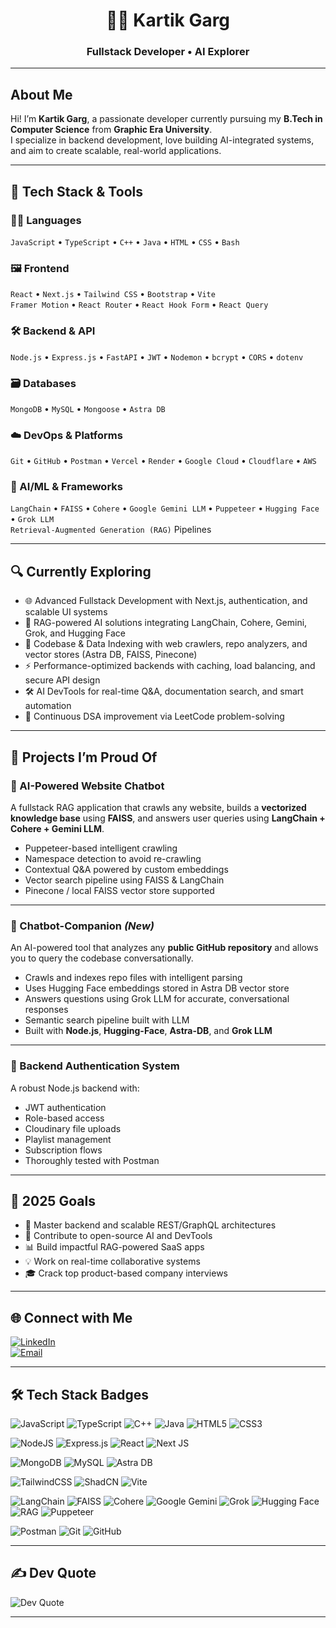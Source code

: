 <div align="center">

# 👨‍💻 Kartik Garg  
### Fullstack Developer • AI Explorer 

</div>

---

## About Me

Hi! I’m **Kartik Garg**, a passionate developer currently pursuing my **B.Tech in Computer Science** from **Graphic Era University**.  
I specialize in backend development, love building AI-integrated systems, and aim to create scalable, real-world applications.

---

## 🧠 Tech Stack & Tools

### 👨‍💻 Languages  
`JavaScript` • `TypeScript` • `C++` • `Java` • `HTML` • `CSS` • `Bash`

### 🖼️ Frontend  
`React` • `Next.js` • `Tailwind CSS` • `Bootstrap` • `Vite`  
`Framer Motion` • `React Router` • `React Hook Form` • `React Query`

### 🛠 Backend & API  
`Node.js` • `Express.js` • `FastAPI` • `JWT` • `Nodemon` • `bcrypt` • `CORS` • `dotenv`

### 🗃️ Databases  
`MongoDB` • `MySQL` • `Mongoose` • `Astra DB`

### ☁️ DevOps & Platforms  
`Git` • `GitHub` • `Postman` • `Vercel` • `Render` • `Google Cloud` • `Cloudflare` • `AWS`

### 🤖 AI/ML & Frameworks  
`LangChain` • `FAISS` • `Cohere` • `Google Gemini LLM` • `Puppeteer` • `Hugging Face` • `Grok LLM`  
`Retrieval-Augmented Generation (RAG)` Pipelines

---

## 🔍 Currently Exploring

- 🌐 Advanced Fullstack Development with Next.js, authentication, and scalable UI systems
- 🤖 RAG-powered AI solutions integrating LangChain, Cohere, Gemini, Grok, and Hugging Face
-	📂 Codebase & Data Indexing with web crawlers, repo analyzers, and vector stores (Astra DB, FAISS, Pinecone)
- ⚡ Performance-optimized backends with caching, load balancing, and secure API design
-	🛠 AI DevTools for real-time Q&A, documentation search, and smart automation
-	🎯 Continuous DSA improvement via LeetCode problem-solving

---

## 💼 Projects I’m Proud Of

### 🤖 AI-Powered Website Chatbot  
A fullstack RAG application that crawls any website, builds a **vectorized knowledge base** using **FAISS**, and answers user queries using **LangChain + Cohere + Gemini LLM**.

- Puppeteer-based intelligent crawling  
- Namespace detection to avoid re-crawling  
- Contextual Q&A powered by custom embeddings  
- Vector search pipeline using FAISS & LangChain  
- Pinecone / local FAISS vector store supported

---

### 📂 Chatbot-Companion *(New)*  
An AI-powered tool that analyzes any **public GitHub repository** and allows you to query the codebase conversationally.

- Crawls and indexes repo files with intelligent parsing
- Uses Hugging Face embeddings stored in Astra DB vector store
- Answers questions using Grok LLM for accurate, conversational responses
- Semantic search pipeline built with LLM
- Built with **Node.js**, **Hugging-Face**, **Astra-DB**, and **Grok LLM**

---

### 🔐 Backend Authentication System  
A robust Node.js backend with:

- JWT authentication  
- Role-based access  
- Cloudinary file uploads  
- Playlist management  
- Subscription flows  
- Thoroughly tested with Postman

---

## 🎯 2025 Goals

- 🔧 Master backend and scalable REST/GraphQL architectures  
- 💬 Contribute to open-source AI and DevTools  
- 📊 Build impactful RAG-powered SaaS apps  
- 💡 Work on real-time collaborative systems  
- 🎓 Crack top product-based company interviews

---

## 🌐 Connect with Me

[![LinkedIn](https://img.shields.io/badge/LinkedIn-0077B5?style=for-the-badge&logo=linkedin&logoColor=white)](https://www.linkedin.com/in/kartik-garg-23a995282/)  
[![Email](https://img.shields.io/badge/Email-D14836?style=for-the-badge&logo=gmail&logoColor=white)](mailto:kartikamitgarg2005@gmail.com)

---

## 🛠 Tech Stack Badges

![JavaScript](https://img.shields.io/badge/javascript-%23323330.svg?style=for-the-badge&logo=javascript&logoColor=%23F7DF1E)
![TypeScript](https://img.shields.io/badge/typescript-%23007ACC.svg?style=for-the-badge&logo=typescript&logoColor=white)
![C++](https://img.shields.io/badge/c++-%2300599C.svg?style=for-the-badge&logo=c%2B%2B&logoColor=white)
![Java](https://img.shields.io/badge/java-%23ED8B00.svg?style=for-the-badge&logo=openjdk&logoColor=white)
![HTML5](https://img.shields.io/badge/html5-%23E34F26.svg?style=for-the-badge&logo=html5&logoColor=white)
![CSS3](https://img.shields.io/badge/css3-%231572B6.svg?style=for-the-badge&logo=css3&logoColor=white)

![NodeJS](https://img.shields.io/badge/node.js-6DA55F?style=for-the-badge&logo=node.js&logoColor=white)
![Express.js](https://img.shields.io/badge/express.js-%23404d59.svg?style=for-the-badge&logo=express&logoColor=%2361DAFB)
![React](https://img.shields.io/badge/react-%2320232a.svg?style=for-the-badge&logo=react&logoColor=%2361DAFB)
![Next JS](https://img.shields.io/badge/Next-black?style=for-the-badge&logo=next.js&logoColor=white)

![MongoDB](https://img.shields.io/badge/MongoDB-%234ea94b.svg?style=for-the-badge&logo=mongodb&logoColor=white)
![MySQL](https://img.shields.io/badge/mysql-4479A1.svg?style=for-the-badge&logo=mysql&logoColor=white)
![Astra DB](https://img.shields.io/badge/AstraDB-2D3748?style=for-the-badge&logo=datastax&logoColor=white)

![TailwindCSS](https://img.shields.io/badge/tailwindcss-%2338B2AC.svg?style=for-the-badge&logo=tailwind-css&logoColor=white)
![ShadCN](https://img.shields.io/badge/ShadCN-ui-%23121011.svg?style=for-the-badge&logo=shadcnui&logoColor=white)
![Vite](https://img.shields.io/badge/vite-%23646CFF.svg?style=for-the-badge&logo=vite&logoColor=white)

![LangChain](https://img.shields.io/badge/LangChain-1E90FF?style=for-the-badge&logo=langchain&logoColor=white)
![FAISS](https://img.shields.io/badge/FAISS-1E90FF?style=for-the-badge&logo=facebook&logoColor=white)
![Cohere](https://img.shields.io/badge/Cohere-3b82f6?style=for-the-badge&logo=cohere&logoColor=white)
![Google Gemini](https://img.shields.io/badge/Gemini-8E75B2?style=for-the-badge&logo=google&logoColor=white)
![Grok](https://img.shields.io/badge/Grok-FF5733?style=for-the-badge&logo=x&logoColor=white)
![Hugging Face](https://img.shields.io/badge/HuggingFace-FFD21E?style=for-the-badge&logo=huggingface&logoColor=black)
![RAG](https://img.shields.io/badge/RAG-VectorSearch-blueviolet?style=for-the-badge&logo=openai&logoColor=white)
![Puppeteer](https://img.shields.io/badge/Puppeteer-40B5A4?style=for-the-badge&logo=puppeteer&logoColor=white)

![Postman](https://img.shields.io/badge/Postman-FF6C37?style=for-the-badge&logo=postman&logoColor=white)
![Git](https://img.shields.io/badge/Git-F05032?style=for-the-badge&logo=git&logoColor=white)
![GitHub](https://img.shields.io/badge/GitHub-%23121011.svg?style=for-the-badge&logo=github&logoColor=white)

---

## ✍️ Dev Quote

![Dev Quote](https://quotes-github-readme.vercel.app/api?type=horizontal&theme=radical)

---

<!-- Proudly built by Kartik Garg with ❤️ + ChatGPT enhancements -->
